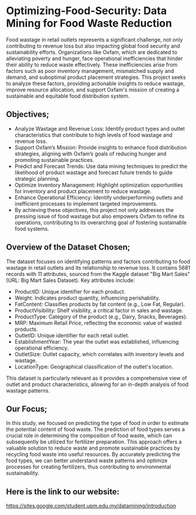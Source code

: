 # Optimizing-Food-Security: Data Mining for Food Waste Reduction

Food wastage in retail outlets represents a significant challenge, not only contributing to revenue loss but also impacting global food security and sustainability efforts. Organizations like Oxfam, which are dedicated to alleviating poverty and hunger, face operational inefficiencies that hinder their ability to reduce waste effectively. These inefficiencies arise from factors such as poor inventory management, mismatched supply and demand, and suboptimal product placement strategies. This project seeks to analyze these factors, providing actionable insights to reduce wastage, improve resource allocation, and support Oxfam's mission of creating a sustainable and equitable food distribution system. 

## Objectives;
- Analyze Wastage and Revenue Loss: Identify product types and outlet characteristics that contribute to high levels of food wastage and revenue loss.
- Support Oxfam’s Mission: Provide insights to enhance food distribution strategies, aligning with Oxfam’s goals of reducing hunger and promoting sustainable practices.
- Predict and Forecast Trends: Use data mining techniques to predict the likelihood of product wastage and forecast future trends to guide strategic planning.
- Optimize Inventory Management: Highlight optimization opportunities for inventory and product placement to reduce wastage.
- Enhance Operational Efficiency: Identify underperforming outlets and inefficient processes to implement targeted improvements.
- By achieving these objectives, this project not only addresses the pressing issue of food wastage but also empowers Oxfam to refine its operations, contributing to its overarching goal of fostering sustainable food systems.

## Overview of the Dataset Chosen;
The dataset focuses on identifying patterns and factors contributing to food wastage in retail outlets and its relationship to revenue loss. It contains 5681 records with 11 attributes, sourced from the Kaggle dataset "Big Mart Sales" (URL: Big Mart Sales Dataset). Key attributes include:
- ProductID: Unique identifier for each product.
- Weight: Indicates product quantity, influencing perishability.
- FatContent: Classifies products by fat content (e.g., Low Fat, Regular).
- ProductVisibility: Shelf visibility, a critical factor in sales and wastage.
- ProductType: Category of the product (e.g., Dairy, Snacks, Beverages).
- MRP: Maximum Retail Price, reflecting the economic value of wasted products.
- OutletID: Unique identifier for each retail outlet.
- EstablishmentYear: The year the outlet was established, influencing operational efficiency.
- OutletSize: Outlet capacity, which correlates with inventory levels and wastage.
- LocationType: Geographical classification of the outlet's location.

This dataset is particularly relevant as it provides a comprehensive view of outlet and product characteristics, allowing for an in-depth analysis of food wastage patterns.

## Our Focus;
In this study, we focused on predicting the type of food in order to estimate the potential content of food waste. The prediction of food types serves a crucial role in determining the composition of food waste, which can subsequently be utilized for fertilizer preparation. This approach offers a valuable solution to reduce waste and promote sustainable practices by recycling food waste into useful resources. By accurately predicting the food types, we can better understand waste patterns and optimize processes for creating fertilizers, thus contributing to environmental sustainability.

## Here is the link to our website:
https://sites.google.com/student.upm.edu.my/datamining/introduction
